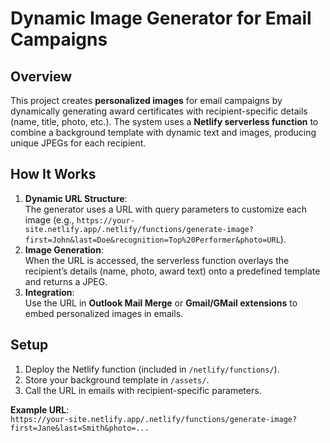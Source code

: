 # Dynamic Image Generator for Email Campaigns  

## Overview  
This project creates **personalized images** for email campaigns by dynamically generating award certificates with recipient-specific details (name, title, photo, etc.). The system uses a **Netlify serverless function** to combine a background template with dynamic text and images, producing unique JPEGs for each recipient.  

## How It Works  
1. **Dynamic URL Structure**:  
   The generator uses a URL with query parameters to customize each image (e.g., `https://your-site.netlify.app/.netlify/functions/generate-image?first=John&last=Doe&recognition=Top%20Performer&photo=URL`).  
2. **Image Generation**:  
   When the URL is accessed, the serverless function overlays the recipient’s details (name, photo, award text) onto a predefined template and returns a JPEG.  
3. **Integration**:  
   Use the URL in **Outlook Mail Merge** or **Gmail/GMail extensions** to embed personalized images in emails.  

## Setup  
1. Deploy the Netlify function (included in `/netlify/functions/`).  
2. Store your background template in `/assets/`.  
3. Call the URL in emails with recipient-specific parameters.  

**Example URL**:  
`https://your-site.netlify.app/.netlify/functions/generate-image?first=Jane&last=Smith&photo=...`
